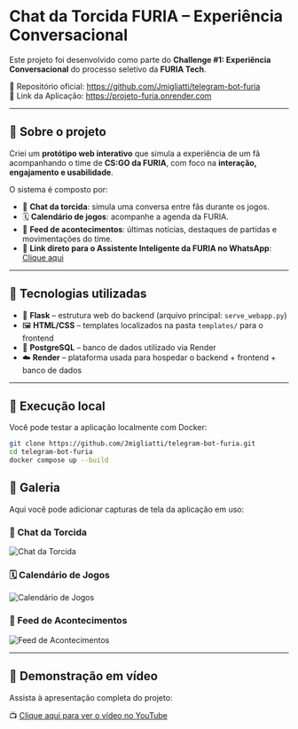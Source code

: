 # Chat da Torcida FURIA – Experiência Conversacional

Este projeto foi desenvolvido como parte do **Challenge #1: Experiência Conversacional** do processo seletivo da **FURIA Tech**.

🔗 Repositório oficial: https://github.com/Jmigliatti/telegram-bot-furia  
🔗 Link da Aplicação: https://projeto-furia.onrender.com

---

## 🧠 Sobre o projeto

Criei um **protótipo web interativo** que simula a experiência de um fã acompanhando o time de **CS:GO da FURIA**, com foco na **interação, engajamento e usabilidade**.

O sistema é composto por:

- 💬 **Chat da torcida**: simula uma conversa entre fãs durante os jogos.
- 🗓 **Calendário de jogos**: acompanhe a agenda da FURIA.
- 📰 **Feed de acontecimentos**: últimas notícias, destaques de partidas e movimentações do time.
- 🤖 **Link direto para o Assistente Inteligente da FURIA no WhatsApp**: [Clique aqui](https://wa.me/5511993404466)

---

## 🚀 Tecnologias utilizadas

- 🐍 **Flask** – estrutura web do backend (arquivo principal: `serve_webapp.py`)
- 🖼 **HTML/CSS** – templates localizados na pasta `templates/` para o frontend
- 🐘 **PostgreSQL** – banco de dados utilizado via Render
- ☁️ **Render** – plataforma usada para hospedar o backend + frontend + banco de dados

---

## 🧪 Execução local

Você pode testar a aplicação localmente com Docker:

```bash
git clone https://github.com/Jmigliatti/telegram-bot-furia.git
cd telegram-bot-furia
docker compose up --build
```

## 📸 Galeria

Aqui você pode adicionar capturas de tela da aplicação em uso:

### 💬 Chat da Torcida
![Chat da Torcida](https://github.com/Jmigliatti/projeto-furia/blob/main/static/Captura%20de%20tela%202025-05-04%20185828.png?raw=true)

### 🗓 Calendário de Jogos
![Calendário de Jogos](https://github.com/Jmigliatti/projeto-furia/blob/main/static/Captura%20de%20tela%202025-05-04%20185923.png?raw=true)

### 📰 Feed de Acontecimentos
![Feed de Acontecimentos](https://github.com/Jmigliatti/projeto-furia/blob/main/static/Captura%20de%20tela%202025-05-04%20185858.png?raw=true)


---

## 🎥 Demonstração em vídeo

Assista à apresentação completa do projeto:

📺 [Clique aqui para ver o vídeo no YouTube](https://www.youtube.com/watch?v=SEU_LINK_AQUI)
